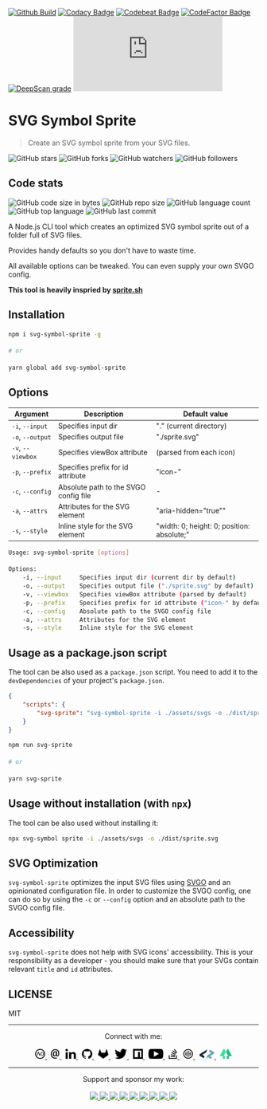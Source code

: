 [![Github Build](https://github.com/scriptex/svg-symbol-sprite/workflows/Build/badge.svg)](https://github.com/scriptex/svg-symbol-sprite/actions?query=workflow%3ABuild)
[![Codacy Badge](https://app.codacy.com/project/badge/Grade/34d3d75710534dc6a38c3584a1dcd068)](https://www.codacy.com/gh/scriptex/svg-symbol-sprite/dashboard?utm_source=github.com&utm_medium=referral&utm_content=scriptex/svg-symbol-sprite&utm_campaign=Badge_Grade)
[![Codebeat Badge](https://codebeat.co/badges/d765a4c8-2c0e-44f2-89c3-fa364fdc14e6)](https://codebeat.co/projects/github-com-scriptex-svg-symbol-sprite-master)
[![CodeFactor Badge](https://www.codefactor.io/repository/github/scriptex/svg-symbol-sprite/badge)](https://www.codefactor.io/repository/github/scriptex/svg-symbol-sprite)
[![DeepScan grade](https://deepscan.io/api/teams/3574/projects/5257/branches/40799/badge/grade.svg)](https://deepscan.io/dashboard#view=project&tid=3574&pid=5257&bid=40799)
[![Analytics](https://ga-beacon-361907.ew.r.appspot.com/UA-83446952-1/github.com/scriptex/svg-symbol-sprite/README.md?pixel)](https://github.com/scriptex/svg-symbol-sprite/)

# SVG Symbol Sprite

> Create an SVG symbol sprite from your SVG files.

![GitHub stars](https://img.shields.io/github/stars/scriptex/svg-symbol-sprite?style=social)
![GitHub forks](https://img.shields.io/github/forks/scriptex/svg-symbol-sprite?style=social)
![GitHub watchers](https://img.shields.io/github/watchers/scriptex/svg-symbol-sprite?style=social)
![GitHub followers](https://img.shields.io/github/followers/scriptex?style=social)

## Code stats

![GitHub code size in bytes](https://img.shields.io/github/languages/code-size/scriptex/svg-symbol-sprite)
![GitHub repo size](https://img.shields.io/github/repo-size/scriptex/svg-symbol-sprite?style=plastic)
![GitHub language count](https://img.shields.io/github/languages/count/scriptex/svg-symbol-sprite?style=plastic)
![GitHub top language](https://img.shields.io/github/languages/top/scriptex/svg-symbol-sprite?style=plastic)
![GitHub last commit](https://img.shields.io/github/last-commit/scriptex/svg-symbol-sprite?style=plastic)

A Node.js CLI tool which creates an optimized SVG symbol sprite out of a folder full of SVG files.

Provides handy defaults so you don't have to waste time.

All available options can be tweaked. You can even supply your own SVGO config.

**This tool is heavily inspried by [sprite.sh](https://github.com/edenspiekermann/sprite.sh)**

## Installation

```sh
npm i svg-symbol-sprite -g

# or

yarn global add svg-symbol-sprite
```

## Options

| Argument          | Description                           | Default value                              |
| ----------------- | ------------------------------------- | ------------------------------------------ |
| `-i`, `--input`   | Specifies input dir                   | "." (current directory)                    |
| `-o`, `--output`  | Specifies output file                 | "./sprite.svg"                             |
| `-v`, `--viewbox` | Specifies viewBox attribute           | (parsed from each icon)                    |
| `-p`, `--prefix`  | Specifies prefix for id attribute     | "icon-"                                    |
| `-c`, `--config`  | Absolute path to the SVGO config file | -                                          |
| `-a`, `--attrs`   | Attributes for the SVG element        | "aria-hidden="true""                       |
| `-s`, `--style`   | Inline style for the SVG element      | "width: 0; height: 0; position: absolute;" |

```sh
Usage: svg-symbol-sprite [options]

Options:
    -i, --input     Specifies input dir (current dir by default)
    -o, --output    Specifies output file ("./sprite.svg" by default)
    -v, --viewbox   Specifies viewBox attribute (parsed by default)
    -p, --prefix    Specifies prefix for id attribute ("icon-" by default)
    -c, --config    Absolute path to the SVGO config file
    -a, --attrs     Attributes for the SVG element
    -s, --style     Inline style for the SVG element
```

## Usage as a package.json script

The tool can be also used as a `package.json` script. You need to add it to the `devDependencies` of your project's `package.json`.

```json
{
	"scripts": {
		"svg-sprite": "svg-symbol-sprite -i ./assets/svgs -o ./dist/sprite.svg"
	}
}
```

```sh
npm run svg-sprite

# or

yarn svg-sprite
```

## Usage without installation (with `npx`)

The tool can be also used without installing it:

```sh
npx svg-symbol sprite -i ./assets/svgs -o ./dist/sprite.svg
```

## SVG Optimization

`svg-symbol-sprite` optimizes the input SVG files using [SVGO](https://github.com/svg/svgo) and an opinionated configuration file. In order to customize the SVGO config, one can do so by using the `-c` or `--config` option and an absolute path to the SVGO config file.

## Accessibility

`svg-symbol-sprite` does not help with SVG icons' accessibility. This is your responsibility as a developer - you should make sure that your SVGs contain relevant `title` and `id` attributes.

## LICENSE

MIT

---

<div align="center">
    Connect with me:
</div>

<br />

<div align="center">
    <a href="https://atanas.info">
        <img src="https://raw.githubusercontent.com/scriptex/socials/master/styled-assets/logo.svg" height="20" alt="">
    </a>
    &nbsp;
    <a href="mailto:hi@atanas.info">
        <img src="https://raw.githubusercontent.com/scriptex/socials/master/styled-assets/email.svg" height="20" alt="">
    </a>
    &nbsp;
    <a href="https://www.linkedin.com/in/scriptex/">
        <img src="https://raw.githubusercontent.com/scriptex/socials/master/styled-assets/linkedin.svg" height="20" alt="">
    </a>
    &nbsp;
    <a href="https://github.com/scriptex">
        <img src="https://raw.githubusercontent.com/scriptex/socials/master/styled-assets/github.svg" height="20" alt="">
    </a>
    &nbsp;
    <a href="https://gitlab.com/scriptex">
        <img src="https://raw.githubusercontent.com/scriptex/socials/master/styled-assets/gitlab.svg" height="20" alt="">
    </a>
    &nbsp;
    <a href="https://twitter.com/scriptexbg">
        <img src="https://raw.githubusercontent.com/scriptex/socials/master/styled-assets/twitter.svg" height="20" alt="">
    </a>
    &nbsp;
    <a href="https://www.npmjs.com/~scriptex">
        <img src="https://raw.githubusercontent.com/scriptex/socials/master/styled-assets/npm.svg" height="20" alt="">
    </a>
    &nbsp;
    <a href="https://www.youtube.com/user/scriptex">
        <img src="https://raw.githubusercontent.com/scriptex/socials/master/styled-assets/youtube.svg" height="20" alt="">
    </a>
    &nbsp;
    <a href="https://stackoverflow.com/users/4140082/atanas-atanasov">
        <img src="https://raw.githubusercontent.com/scriptex/socials/master/styled-assets/stackoverflow.svg" height="20" alt="">
    </a>
    &nbsp;
    <a href="https://codepen.io/scriptex/">
        <img src="https://raw.githubusercontent.com/scriptex/socials/master/styled-assets/codepen.svg" width="20" alt="">
    </a>
    &nbsp;
    <a href="https://profile.codersrank.io/user/scriptex">
        <img src="https://raw.githubusercontent.com/scriptex/socials/master/styled-assets/codersrank.svg" height="20" alt="">
    </a>
    &nbsp;
    <a href="https://linktr.ee/scriptex">
        <img src="https://raw.githubusercontent.com/scriptex/socials/master/styled-assets/linktree.svg" height="20" alt="">
    </a>
</div>

---

<div align="center">
Support and sponsor my work:
<br />
<br />
<a href="https://twitter.com/intent/tweet?text=Checkout%20this%20awesome%20developer%20profile%3A&url=https%3A%2F%2Fgithub.com%2Fscriptex&via=scriptexbg&hashtags=software%2Cgithub%2Ccode%2Cawesome" title="Tweet">
	<img src="https://img.shields.io/badge/Tweet-Share_my_profile-blue.svg?logo=twitter&color=38A1F3" />
</a>
<a href="https://paypal.me/scriptex" title="Donate on Paypal">
	<img src="https://img.shields.io/badge/Donate-Support_me_on_PayPal-blue.svg?logo=paypal&color=222d65" />
</a>
<a href="https://revolut.me/scriptex" title="Donate on Revolut">
	<img src="https://img.shields.io/endpoint?url=https://raw.githubusercontent.com/scriptex/scriptex/master/badges/revolut.json" />
</a>
<a href="https://patreon.com/atanas" title="Become a Patron">
	<img src="https://img.shields.io/badge/Become_Patron-Support_me_on_Patreon-blue.svg?logo=patreon&color=e64413" />
</a>
<a href="https://ko-fi.com/scriptex" title="Buy Me A Coffee">
	<img src="https://img.shields.io/badge/Donate-Buy%20me%20a%20coffee-yellow.svg?logo=ko-fi" />
</a>
<a href="https://liberapay.com/scriptex/donate" title="Donate on Liberapay">
	<img src="https://img.shields.io/liberapay/receives/scriptex?label=Donate%20on%20Liberapay&logo=liberapay" />
</a>
<a href="https://img.shields.io/endpoint?url=https://raw.githubusercontent.com/scriptex/scriptex/master/badges/bitcoin.json" title="Donate Bitcoin">
	<img src="https://img.shields.io/endpoint?url=https://raw.githubusercontent.com/scriptex/scriptex/master/badges/bitcoin.json" />
</a>
<a href="https://img.shields.io/endpoint?url=https://raw.githubusercontent.com/scriptex/scriptex/master/badges/etherium.json" title="Donate Etherium">
	<img src="https://img.shields.io/endpoint?url=https://raw.githubusercontent.com/scriptex/scriptex/master/badges/etherium.json" />
</a>
<a href="https://img.shields.io/endpoint?url=https://raw.githubusercontent.com/scriptex/scriptex/master/badges/shiba-inu.json" title="Donate Shiba Inu">
	<img src="https://img.shields.io/endpoint?url=https://raw.githubusercontent.com/scriptex/scriptex/master/badges/shiba-inu.json" />
</a>
</div>
